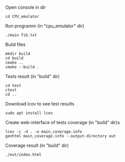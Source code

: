 Open console in dir
```
cd CPU_emulator
```

Run programm (in "cpu_emulator" dir)
```
./main fib.txt
```

Build files
```
mkdir build
cd build
cmake ..
cmake --build .
```

Tests result (in "build" dir)
```
cd test
ctest
cd ..
```

Download lcov to see test results
```
sudo apt install lcov
```

Create web-interface of tests coverage (in "build" dir)s
```
lcov -c -d . -o main_coverage.info
genhtml main_coverage.info --output-directory out
```

Coverage result (in "build" dir)
```
./out/index.html
```
